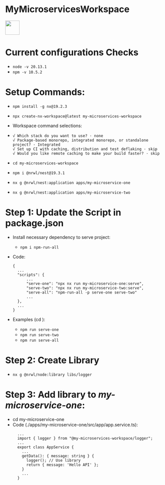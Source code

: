 # MyMicroservicesWorkspace

<a alt="Nx logo" href="https://nx.dev" target="_blank" rel="noreferrer"><img src="https://raw.githubusercontent.com/nrwl/nx/master/images/nx-logo.png" width="45"></a>

# Current configurations Checks

- `node -v 20.13.1`
- `npm -v 10.5.2`

# Setup Commands:

- `npm install -g nx@19.2.3`
- `npx create-nx-workspace@latest my-microservices-workspace`

- Workspace command selections:

- ```
  √ Which stack do you want to use? · none
  √ Package-based monorepo, integrated monorepo, or standalone project? · Integrated
  √ Set up CI with caching, distribution and test deflaking · skip
  √ Would you like remote caching to make your build faster? · skip
  ```

- ```cd my-microservices-workspace```
- ```npm i @nrwl/nest@19.3.1```
- ```nx g @nrwl/nest:application apps/my-microservice-one```
- ```nx g @nrwl/nest:application apps/my-microservice-two```

# Step 1: Update the Script in package.json
- Install necessary dependency to serve project:
  - `npm i npm-run-all`

- Code:
  ```
  {
    ...
    "scripts": {
        ...
        "serve-one": "npx nx run my-microservice-one:serve",
        "serve-two": "npx nx run my-microservice-two:serve",
        "serve-all": "npm-run-all -p serve-one serve-two"
        ...
    },
    ...
  }
  ```
  
- Examples (cd <TO NX ROOT DIR>): 
    - `npm run serve-one`
    - `npm run serve-two`
    - `npm run serve-all`

# Step 2: Create Library

- `nx g @nrwl/node:library libs/logger`

# Step 3: Add library to *my-microservice-one*:
- cd my-microservice-one
- Code (./apps/my-microservice-one/src/app/app.service.ts):
  ```
    ...
    import { logger } from "@my-microservices-workspace/logger";
    ...
    export class AppService {
      ...
      getData(): { message: string } {
        logger(); // Use library
        return { message: 'Hello API' };
      }
      ...
    }

  ```